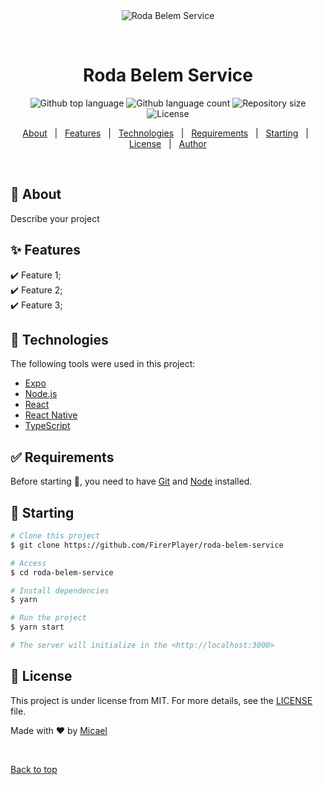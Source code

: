 <div align="center" id="top"> 
  <img src="./.github/app.gif" alt="Roda Belem Service" />

  &#xa0;

  <!-- <a href="https://rodabelemservice.netlify.app">Demo</a> -->
</div>

<h1 align="center">Roda Belem Service</h1>

<p align="center">
  <img alt="Github top language" src="https://img.shields.io/github/languages/top/FirerPlayer/roda-belem-service?color=56BEB8">

  <img alt="Github language count" src="https://img.shields.io/github/languages/count/FirerPlayer/roda-belem-service?color=56BEB8">

  <img alt="Repository size" src="https://img.shields.io/github/repo-size/FirerPlayer/roda-belem-service?color=56BEB8">

  <img alt="License" src="https://img.shields.io/github/license/FirerPlayer/roda-belem-service?color=56BEB8">

  <!-- <img alt="Github issues" src="https://img.shields.io/github/issues/FirerPlayer/roda-belem-service?color=56BEB8" /> -->

  <!-- <img alt="Github forks" src="https://img.shields.io/github/forks/FirerPlayer/roda-belem-service?color=56BEB8" /> -->

  <!-- <img alt="Github stars" src="https://img.shields.io/github/stars/FirerPlayer/roda-belem-service?color=56BEB8" /> -->
</p>

<!-- Status -->

<!-- <h4 align="center"> 
	🚧  Roda Belem Service 🚀 Under construction...  🚧
</h4> 

<hr> -->

<p align="center">
  <a href="#dart-about">About</a> &#xa0; | &#xa0; 
  <a href="#sparkles-features">Features</a> &#xa0; | &#xa0;
  <a href="#rocket-technologies">Technologies</a> &#xa0; | &#xa0;
  <a href="#white_check_mark-requirements">Requirements</a> &#xa0; | &#xa0;
  <a href="#checkered_flag-starting">Starting</a> &#xa0; | &#xa0;
  <a href="#memo-license">License</a> &#xa0; | &#xa0;
  <a href="https://github.com/FirerPlayer" target="_blank">Author</a>
</p>

<br>

## :dart: About ##

Describe your project

## :sparkles: Features ##

:heavy_check_mark: Feature 1;\
:heavy_check_mark: Feature 2;\
:heavy_check_mark: Feature 3;

## :rocket: Technologies ##

The following tools were used in this project:

- [Expo](https://expo.io/)
- [Node.js](https://nodejs.org/en/)
- [React](https://pt-br.reactjs.org/)
- [React Native](https://reactnative.dev/)
- [TypeScript](https://www.typescriptlang.org/)

## :white_check_mark: Requirements ##

Before starting :checkered_flag:, you need to have [Git](https://git-scm.com) and [Node](https://nodejs.org/en/) installed.

## :checkered_flag: Starting ##

```bash
# Clone this project
$ git clone https://github.com/FirerPlayer/roda-belem-service

# Access
$ cd roda-belem-service

# Install dependencies
$ yarn

# Run the project
$ yarn start

# The server will initialize in the <http://localhost:3000>
```

## :memo: License ##

This project is under license from MIT. For more details, see the [LICENSE](LICENSE.md) file.


Made with :heart: by <a href="https://github.com/FirerPlayer" target="_blank">Micael</a>

&#xa0;

<a href="#top">Back to top</a>
